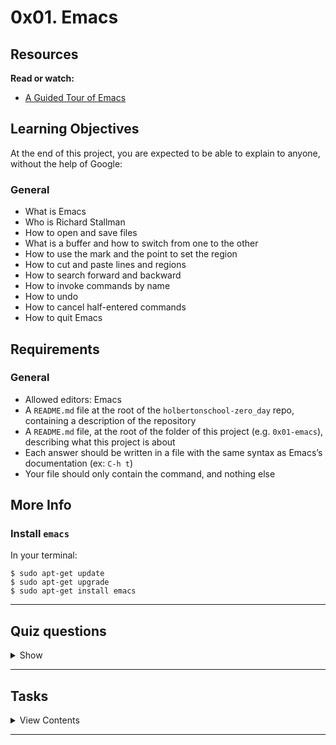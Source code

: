 # 0x01. Emacs

## Resources

**Read or watch:**

- [A Guided Tour of Emacs](https://www.gnu.org/software/emacs/tour/)

## Learning Objectives
At the end of this project, you are expected to be able to explain to anyone, without the help of Google:

### General
- What is Emacs
- Who is Richard Stallman
- How to open and save files
- What is a buffer and how to switch from one to the other
- How to use the mark and the point to set the region
- How to cut and paste lines and regions
- How to search forward and backward
- How to invoke commands by name
- How to undo
- How to cancel half-entered commands
- How to quit Emacs

## Requirements

### General
- Allowed editors: Emacs
- A `README.md` file at the root of the `holbertonschool-zero_day` repo, containing a description of the repository
- A `README.md` file, at the root of the folder of this project (e.g. `0x01-emacs`), describing what this project is about
- Each answer should be written in a file with the same syntax as Emacs’s documentation (ex: `C-h t`)
- Your file should only contain the command, and nothing else

## More Info

### Install `emacs`
In your terminal:
```
$ sudo apt-get update
$ sudo apt-get upgrade
$ sudo apt-get install emacs
```

---

## Quiz questions

<details>
<summary>Show</summary>

### Question #0
In Emacs’ documentation, what does `C` in a shortcut command stand for?
- [x] Command
- [x] Ctrl
- [ ] Shift + C

### Question #1
In Emacs’ documentation, what does `M` in a shortcut command stand for?
- [x] Alt
- [ ] Shift + M
- [x] Meta

### Question #2
In Emacs, a buffer is an object that a file’s text is held in.
- [x] True
- [ ] False

### Question #3
You can only have one buffer open in Emacs at a time.
- [ ] True
- [x] False

### Question #4
What question should you ask yourself first when something doesn’t work as expected?
- [x] Why?
- [ ] What can I Google to find the solution?
- [ ] Who can help me?
</details>

---

## Tasks

<details>
<summary>View Contents</summary>
  
### [0. Opening](./0-opening)
What is the command to open a file from within Emacs?

File: [`0-opening`](./0-opening)

### [1. Saving](./1-saving)
What is the command to save a file?

File: [`1-saving`](./1-saving)

### [2. Cutting](./2-cutting)
What is the command to cut an entire line?

File: [`2-cutting`](./2-cutting)

### [3. Pasting](./3-pasting)
What is the command to paste?

File: [`3-pasting`](./3-pasting)

### [4. Searching](./4-searching)
What is the command to search forward?

File: [`4-searching`](./4-searching)

### [5. Undoing](./5-undoing)
What is the command to undo?

File: [`5-undoing`](./5-undoing)

### [6. Quitting](./6-quitting)
What is the command to quit Emacs?

File: [`6-quitting`](./6-quitting)

### [7. Tetris](./100-tetris)
What is the command to play Tetris inside Emacs?

File: [`100-tetris`](./100-tetris)

### [8. Doctor](./101-doctor)
What is the command to talk to your doctor?

File: [`101-doctor`](./101-doctor)

</details>

---
